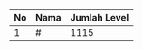 | No | Nama            | Jumlah Level |
|----|-----------------|--------------|
| 1  | #    |    1115        |
